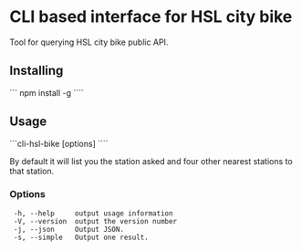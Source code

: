 # CLI based interface for HSL city bike

Tool for querying HSL city bike public API.

## Installing

``` npm install -g ````

## Usage

```cli-hsl-bike [options] <station>````

By default it will list you the station asked and four other nearest stations to 
that station.

### Options

```
 -h, --help     output usage information
 -V, --version  output the version number
 -j, --json     Output JSON.
 -s, --simple   Output one result.
```


